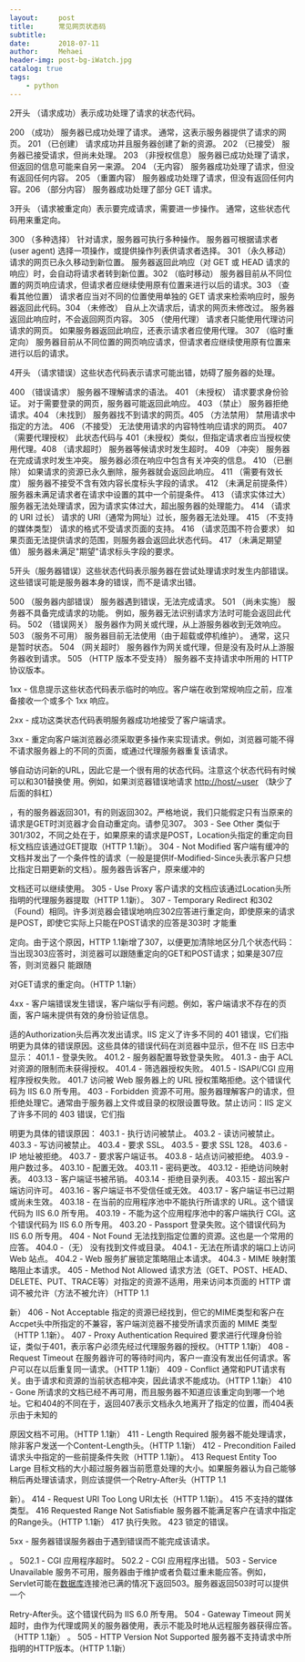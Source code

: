 ```yaml
---
layout:     post
title:      常见网页状态码
subtitle:   
date:       2018-07-11
author:     Mehaei
header-img: post-bg-iWatch.jpg
catalog: true
tags:
    - python
---
```

2开头 （请求成功）表示成功处理了请求的状态代码。

200   （成功）  服务器已成功处理了请求。 通常，这表示服务器提供了请求的网页。 201   （已创建）  请求成功并且服务器创建了新的资源。 202   （已接受）  服务器已接受请求，但尚未处理。 203   （非授权信息）  服务器已成功处理了请求，但返回的信息可能来自另一来源。 204   （无内容）  服务器成功处理了请求，但没有返回任何内容。 205   （重置内容） 服务器成功处理了请求，但没有返回任何内容。206   （部分内容）  服务器成功处理了部分 GET 请求。

3开头 （请求被重定向）表示要完成请求，需要进一步操作。 通常，这些状态代码用来重定向。

300   （多种选择）  针对请求，服务器可执行多种操作。 服务器可根据请求者 (user agent) 选择一项操作，或提供操作列表供请求者选择。 301   （永久移动）  请求的网页已永久移动到新位置。 服务器返回此响应（对 GET 或 HEAD 请求的响应）时，会自动将请求者转到新位置。302   （临时移动）  服务器目前从不同位置的网页响应请求，但请求者应继续使用原有位置来进行以后的请求。303   （查看其他位置） 请求者应当对不同的位置使用单独的 GET 请求来检索响应时，服务器返回此代码。304   （未修改） 自从上次请求后，请求的网页未修改过。 服务器返回此响应时，不会返回网页内容。 305   （使用代理） 请求者只能使用代理访问请求的网页。 如果服务器返回此响应，还表示请求者应使用代理。 307   （临时重定向）  服务器目前从不同位置的网页响应请求，但请求者应继续使用原有位置来进行以后的请求。

4开头 （请求错误）这些状态代码表示请求可能出错，妨碍了服务器的处理。

400   （错误请求） 服务器不理解请求的语法。 401   （未授权） 请求要求身份验证。 对于需要登录的网页，服务器可能返回此响应。 403   （禁止） 服务器拒绝请求。404   （未找到） 服务器找不到请求的网页。405   （方法禁用） 禁用请求中指定的方法。 406   （不接受） 无法使用请求的内容特性响应请求的网页。 407   （需要代理授权） 此状态代码与 401（未授权）类似，但指定请求者应当授权使用代理。408   （请求超时）  服务器等候请求时发生超时。 409   （冲突）  服务器在完成请求时发生冲突。 服务器必须在响应中包含有关冲突的信息。 410   （已删除）  如果请求的资源已永久删除，服务器就会返回此响应。 411   （需要有效长度） 服务器不接受不含有效内容长度标头字段的请求。 412   （未满足前提条件） 服务器未满足请求者在请求中设置的其中一个前提条件。 413   （请求实体过大） 服务器无法处理请求，因为请求实体过大，超出服务器的处理能力。 414   （请求的 URI 过长） 请求的 URI（通常为网址）过长，服务器无法处理。 415   （不支持的媒体类型） 请求的格式不受请求页面的支持。 416   （请求范围不符合要求） 如果页面无法提供请求的范围，则服务器会返回此状态代码。 417   （未满足期望值） 服务器未满足"期望"请求标头字段的要求。

5开头（服务器错误）这些状态代码表示服务器在尝试处理请求时发生内部错误。 这些错误可能是服务器本身的错误，而不是请求出错。

500   （服务器内部错误）  服务器遇到错误，无法完成请求。 501   （尚未实施） 服务器不具备完成请求的功能。 例如，服务器无法识别请求方法时可能会返回此代码。 502   （错误网关） 服务器作为网关或代理，从上游服务器收到无效响应。 503   （服务不可用） 服务器目前无法使用（由于超载或停机维护）。 通常，这只是暂时状态。 504   （网关超时）  服务器作为网关或代理，但是没有及时从上游服务器收到请求。 505   （HTTP 版本不受支持） 服务器不支持请求中所用的 HTTP 协议版本。

1xx - 信息提示这些状态代码表示临时的响应。客户端在收到常规响应之前，应准备接收一个或多个 1xx 响应。

2xx - 成功这类状态代码表明服务器成功地接受了客户端请求。

3xx - 重定向客户端浏览器必须采取更多操作来实现请求。例如，浏览器可能不得不请求服务器上的不同的页面，或通过代理服务器重复该请求。

够自动访问新的URL，因此它是一个很有用的状态代码。注意这个状态代码有时候可以和301替换使 用。例如，如果浏览器错误地请求 [http://host/~user](http://host/~user) （缺少了后面的斜杠）

，有的服务器返回301，有的则返回302。严格地说，我们只能假定只有当原来的请求是GET时浏览器才会自动重定向。请参见307。  303 - See Other 类似于301/302，不同之处在于，如果原来的请求是POST，Location头指定的重定向目标文档应该通过GET提取（HTTP 1.1新）。  304 - Not Modified 客户端有缓冲的文档并发出了一个条件性的请求（一般是提供If-Modified-Since头表示客户只想比指定日期更新的文档）。服务器告诉客户，原来缓冲的

文档还可以继续使用。 305 - Use Proxy 客户请求的文档应该通过Location头所指明的代理服务器提取（HTTP 1.1新）。  307 - Temporary Redirect 和302（Found）相同。许多浏览器会错误地响应302应答进行重定向，即使原来的请求是POST，即使它实际上只能在POST请求的应答是303时 才能重

定向。由于这个原因，HTTP 1.1新增了307，以便更加清除地区分几个状态代码：当出现303应答时，浏览器可以跟随重定向的GET和POST请求；如果是307应答，则浏览器只 能跟随

对GET请求的重定向。（HTTP 1.1新）

4xx - 客户端错误发生错误，客户端似乎有问题。例如，客户端请求不存在的页面，客户端未提供有效的身份验证信息。

适的Authorization头后再次发出请求。IIS 定义了许多不同的 401 错误，它们指明更为具体的错误原因。这些具体的错误代码在浏览器中显示，但不在 IIS 日志中显示： 401.1 - 登录失败。 401.2 - 服务器配置导致登录失败。 401.3 - 由于 ACL 对资源的限制而未获得授权。 401.4 - 筛选器授权失败。 401.5 - ISAPI/CGI 应用程序授权失败。 401.7  访问被 Web 服务器上的 URL 授权策略拒绝。这个错误代码为 IIS 6.0 所专用。 403 - Forbidden 资源不可用。服务器理解客户的请求，但拒绝处理它。通常由于服务器上文件或目录的权限设置导致。禁止访问：IIS 定义了许多不同的 403 错误，它们指

明更为具体的错误原因： 403.1 - 执行访问被禁止。 403.2 - 读访问被禁止。 403.3 - 写访问被禁止。 403.4 - 要求 SSL。 403.5 - 要求 SSL 128。 403.6 - IP 地址被拒绝。 403.7 - 要求客户端证书。 403.8 - 站点访问被拒绝。 403.9 - 用户数过多。 403.10 - 配置无效。 403.11 - 密码更改。 403.12 - 拒绝访问映射表。 403.13 - 客户端证书被吊销。 403.14 - 拒绝目录列表。 403.15 - 超出客户端访问许可。 403.16 - 客户端证书不受信任或无效。 403.17 - 客户端证书已过期或尚未生效。 403.18 - 在当前的应用程序池中不能执行所请求的 URL。这个错误代码为 IIS 6.0 所专用。 403.19 - 不能为这个应用程序池中的客户端执行 CGI。这个错误代码为 IIS 6.0 所专用。 403.20 - Passport 登录失败。这个错误代码为 IIS 6.0 所专用。 404 - Not Found 无法找到指定位置的资源。这也是一个常用的应答。  404.0 -（无）  没有找到文件或目录。 404.1 - 无法在所请求的端口上访问 Web 站点。 404.2 - Web 服务扩展锁定策略阻止本请求。 404.3 - MIME 映射策略阻止本请求。 405 - Method Not Allowed 请求方法（GET、POST、HEAD、DELETE、PUT、TRACE等）对指定的资源不适用，用来访问本页面的 HTTP 谓词不被允许（方法不被允许）（HTTP 1.1

新）  406 - Not Acceptable 指定的资源已经找到，但它的MIME类型和客户在Accpet头中所指定的不兼容，客户端浏览器不接受所请求页面的 MIME 类型（HTTP 1.1新）。  407 - Proxy Authentication Required 要求进行代理身份验证，类似于401，表示客户必须先经过代理服务器的授权。（HTTP 1.1新）  408 - Request Timeout 在服务器许可的等待时间内，客户一直没有发出任何请求。客户可以在以后重复同一请求。（HTTP 1.1新） 409 - Conflict 通常和PUT请求有关。由于请求和资源的当前状态相冲突，因此请求不能成功。（HTTP 1.1新）  410 - Gone 所请求的文档已经不再可用，而且服务器不知道应该重定向到哪一个地址。它和404的不同在于，返回407表示文档永久地离开了指定的位置，而404表示由于未知的

原因文档不可用。（HTTP 1.1新）  411 - Length Required 服务器不能处理请求，除非客户发送一个Content-Length头。（HTTP 1.1新）  412 - Precondition Failed 请求头中指定的一些前提条件失败（HTTP 1.1新）。 413  Request Entity Too Large 目标文档的大小超过服务器当前愿意处理的大小。如果服务器认为自己能够稍后再处理该请求，则应该提供一个Retry-After头（HTTP 1.1

新）。  414 - Request URI Too Long URI太长（HTTP 1.1新）。  415  不支持的媒体类型。 416  Requested Range Not Satisfiable 服务器不能满足客户在请求中指定的Range头。（HTTP 1.1新）  417  执行失败。 423  锁定的错误。

5xx - 服务器错误服务器由于遇到错误而不能完成该请求。

。 502.1 - CGI 应用程序超时。 502.2 - CGI 应用程序出错。 503 - Service Unavailable 服务不可用，服务器由于维护或者负载过重未能应答。例如，Servlet可能在[数据库](http://lib.csdn.net/base/mysql)连接池已满的情况下返回503。服务器返回503时可以提供一个

Retry-After头。这个错误代码为 IIS 6.0 所专用。 504 - Gateway Timeout 网关超时，由作为代理或网关的服务器使用，表示不能及时地从远程服务器获得应答。（HTTP 1.1新） 。 505 - HTTP Version Not Supported 服务器不支持请求中所指明的HTTP版本。（HTTP 1.1新）
